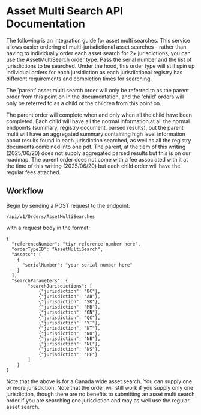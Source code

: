 # Asset Multi Search API Documentation

The following is an integration guide for asset multi searches. This service allows easier ordering of multi-jurisdictional asset searches - rather than having to individually order each asset search for 2+ jurisdictions, you can use the AssetMultiSearch order type. Pass the serial number and the list of jurisdictions to be searched. Under the hood, this order type will still spin up individual orders for each jursidiction as each jurisdictional registry has different requirements and completion times for searching. 

The 'parent' asset multi search order will only be referred to as the parent order from this point on in the documentation, and the 'child' orders will only be referred to as a child or the children from this point on.

The parent order will complete when and only when all the child have been completed. Each child will have all the normal information at all the normal endpoints (summary, registry document, parsed results), but the parent multi will have an aggregated summary containing high level information about results found in each jurisdiction searched, as well as all the registry documents combined into one pdf. The parent, at the tiem of this writing (2025/06/20) does not supply aggregated parsed results but this is on our roadmap. The parent order does not come with a fee associated with it at the time of this writing (2025/06/20) but each child order will have the regular fees attached.

## Workflow

Begin by sending a POST request to the endpoint:

```
/api/v1/Orders/AssetMultiSearches
```

with a request body in the format:

```
{
  "referenceNumber": "tiyr reference number here",
  "orderTypeID": "AssetMultiSearch",
  "assets": [
    {
      "serialNumber": "your serial number here"
    }
  ],
  "searchParameters": {
        "searchJurisdictions": [
            {"jurisdiction": "BC"},
            {"jurisdiction": "AB"},
            {"jurisdiction": "SK"},
            {"jurisdiction": "MB"},
            {"jurisdiction": "ON"},
            {"jurisdiction": "QC"},
            {"jurisdiction": "YT"},
            {"jurisdiction": "NT"},
            {"jurisdiction": "NU"},
            {"jurisdiction": "NB"},
            {"jurisdiction": "NL"},
            {"jurisdiction": "NS"},
            {"jurisdiction": "PE"}
        ]
    }
}
```

Note that the above is for a Canada wide asset search. You can supply one or more jurisdiction. Note that the order will still work if you supply only one jurisdiction, though there are no benefits to submitting an asset multi search order if you are searching one jurisdiction and may as well use the regular asset search.
